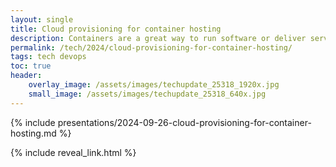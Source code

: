 ```yaml
---
layout: single
title: Cloud provisioning for container hosting
description: Containers are a great way to run software or deliver services, they just need hosting in such a way that they're manageable, scalable and secure
permalink: /tech/2024/cloud-provisioning-for-container-hosting/
tags: tech devops
toc: true
header:
    overlay_image: /assets/images/techupdate_25318_1920x.jpg
    small_image: /assets/images/techupdate_25318_640x.jpg
---
```



{% include presentations/2024-09-26-cloud-provisioning-for-container-hosting.md %}

{% include reveal_link.html %}
